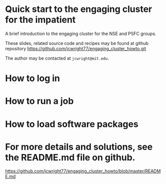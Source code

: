 # Quick start to the engaging cluster for the impatient

A brief introduction to the engaging cluster for the NSE and PSFC groups. 

  These slides, related source code and recipes may be found at
  github repository https://github.com/jcwright77/engaging_cluster_howto.git 

The author may be contacted at `jcwright@mit.edu`.

# How to log in

# How to run a job

# How to load software packages

# For more details and solutions, see the README.md file on github.

 https://github.com/jcwright77/engaging_cluster_howto/blob/master/README.md 

